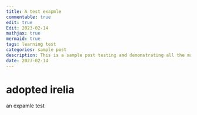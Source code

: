 ```yaml
---
title: A test exapmle
commentable: true
edit: true
Edit: 2023-02-14
mathjax: true
mermaid: true
tags: learning test
categories: sample post
description: This is a sample post testing and demonstrating all the markdown syntaxes. In the description you can also use markdowns to do *A* **B** ***C*** and `D` and other stuff like a [link](https://yk-liu.github.io).
date: 2023-02-14
---
```


# adopted irelia

an expamle test